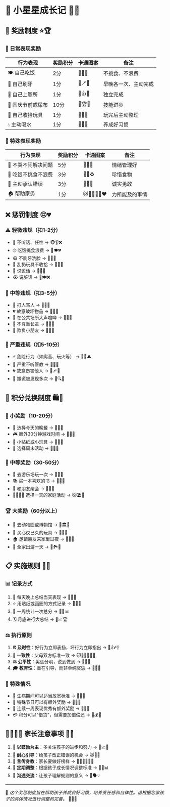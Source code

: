 # 🌈 小星星成长记 👶✨

## 🎉 奖励制度 ⭐🏆

### 🌟 日常表现奖励
| 行为表现 | 奖励积分 | 卡通图案 | 备注 |
|---------|---------|----------|------|
| 🍽️ 自己吃饭 | 2分 | 🐻🥄✨ | 不挑食、不浪费 |
| 🦷 自己刷牙 | 1分 | 🐰🪥💫 | 早晚各一次、主动完成 |
| 🚽 自己上厕所 | 1分 | 🐸👍🌟 | 独立完成 |
| 🎯 国庆节前戒尿布 | 10分 | 🦄🏆🎊 | 技能进步 |
| 🧸 自己收拾玩具 | 1分 | 🐼🧹✨ | 玩完后主动整理 |
| 💧 主动喝水 | 1分 | 🐨💪🥤 | 养成好习惯 |

### 🌈 特殊表现奖励
| 行为表现 | 奖励积分 | 卡通图案 | 备注 |
|---------|---------|----------|------|
| 🤔 不哭不闹解决问题 | 5分 | 🦉🧠💡 | 情绪管理好 |
| 🥗 吃饭不挑食不浪费 | 3分 | 🐷🌱♻️ | 珍惜食物 |
| 🙋 主动承认错误 | 3分 | 🐶💝🤗 | 诚实勇敢 |
| 🏠 帮助家务 | 1分 | 🐱👨‍👩‍👧‍👦❤️ | 力所能及的事情 |

## ❌ 惩罚制度 😔💔

### ⚠️ 轻微违规（扣1-2分）
- 😤 不听话、任性 → 🐵👂❌
- 🙄 吃饭挑食浪费 → 🐸🍽️💔
- 😷 不刷牙洗脸 → 🦷🐻❌
- 🧸 乱扔玩具不收拾 → 🐼💥😢
- 🤥 说谎话 → 🐺👃❌
- 😭 说脏话 → 🐻🍽️❌

### 🚨 中等违规（扣3-5分）
- 👊 打人骂人 → 🐯😡💥
- 💔 故意破坏物品 → 🦖🔨💔
- 📢 在公共场所大声喧哗 → 🐘🏪😰
- 👴 不尊重长辈 → 🐨👵😞
- 👶 欺负小朋友 → 🐺😢💔

### 🚫 严重违规（扣5-10分）
- ⚡ 危险行为（如爬高、玩火等） → 🐒🔥⚠️
- 🙉 严重不听管教 → 🦍❌💥
- 💔 故意伤害他人 → 🐺🩹😭
- 🤥 撒谎被发现多次 → 🦊🔍❌

## 🎁 积分兑换制度 🛍️🎪

### 🎈 小奖励（10-20分）
- 🍕 选择今天的晚餐 → 🐻🍝🎉
- 🎮 额外30分钟游戏时间 → 🐰⏰✨
- 🌟 小贴纸或小玩具 → 🐼🧸🎁
- 🎪 选择周末活动 → 🐨🎨🌈

### 🎊 中等奖励（30-50分）
- 🎢 去游乐场玩一次 → 🐸🎠🎡
- 📚 买一本喜欢的书 → 🦉📖✨
- 👫 和朋友聚会 → 🐶🎉🎈
- 👨‍👩‍👧‍👦 选择一天的家庭活动 → 🐱🏖️🌟

### 🏆 大奖励（60分以上）
- 🦁 去动物园或博物馆 → 🐘🏛️🎯
- 🎁 买心仪已久的玩具 → 🦄🛒✨
- 🏠 邀请朋友来家里过夜 → 🐻😴🌙
- 🚗 全家出游一天 → 🐼🏞️🌈

## 📋 实施规则 📝🎯

### 📊 记录方式
1. 🌙 每天晚上总结当天表现 → 🐰📝✨
2. ⭐ 用贴纸或画圈的方式记录 → 🐼🔴🌟
3. 📅 一周统计一次总分 → 🐨➕📊
4. 🗓️ 月底进行大总结 → 🦉📈🏆

### ⚖️ 执行原则
1. **⏰ 及时性**：好行为立即表扬，坏行为立即指出 → 🐶👍👎
2. **🤝 一致性**：父母双方标准一致 → 🐱👨‍👩‍👧‍👦💕
3. **⚖️ 公平性**：奖惩分明，说到做到 → 🦉✅❌
4. **🎓 教育性**：重在引导，而非单纯奖惩 → 🐼🧭💡

### 🌟 特殊情况
- 🤒 生病期间可以适当放宽标准 → 🐻💊💕
- 🎄 特殊节日可以有额外奖励 → 🐰🎂🎉
- 🏅 连续一周表现优秀有额外奖励 → 🦄📅✨
- 💳 积分可以"借贷"，但需要加倍偿还 → 🐨💰📝

## 👨‍👩‍👧‍👦 家长注意事项 💝🌈

1. **👏 以鼓励为主**：多关注孩子的进步和努力 → 🐶📈💪
2. **🧭 耐心引导**：给孩子改正错误的机会 → 🐱🔄💝
3. **👥 言传身教**：家长要做好榜样 → 🦉🌟👨‍👩‍👧‍👦
4. **🔧 定期调整**：根据孩子成长情况调整标准 → 🐼📏📊
5. **💬 沟通交流**：让孩子理解规则的意义 → 🐰🗣️💡

---

🌱 *这个奖惩制度旨在帮助孩子养成良好习惯，培养责任感和自律性。请根据您家孩子的具体情况进行调整和完善。* 👶💕🌈
